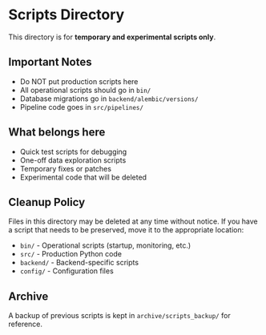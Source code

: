 # Scripts Directory

This directory is for **temporary and experimental scripts only**.

## Important Notes

- Do NOT put production scripts here
- All operational scripts should go in `bin/`
- Database migrations go in `backend/alembic/versions/`
- Pipeline code goes in `src/pipelines/`

## What belongs here

- Quick test scripts for debugging
- One-off data exploration scripts
- Temporary fixes or patches
- Experimental code that will be deleted

## Cleanup Policy

Files in this directory may be deleted at any time without notice.
If you have a script that needs to be preserved, move it to the appropriate location:

- `bin/` - Operational scripts (startup, monitoring, etc.)
- `src/` - Production Python code
- `backend/` - Backend-specific scripts
- `config/` - Configuration files

## Archive

A backup of previous scripts is kept in `archive/scripts_backup/` for reference.